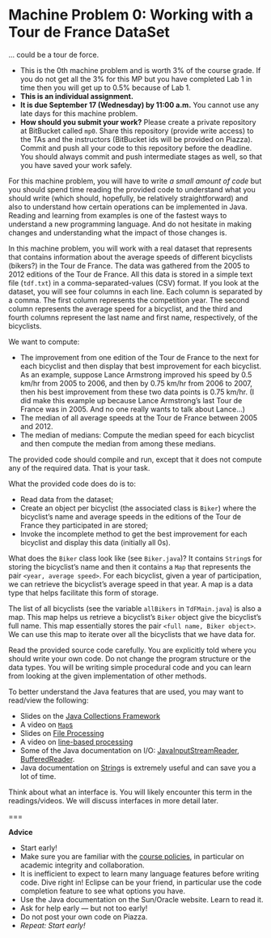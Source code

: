 Machine Problem 0: Working with a Tour de France DataSet
===
... could be a tour de force.


* This is the 0th machine problem and is worth 3% of the course grade. If you do not get all the 3% for this MP but you have completed Lab 1 in time then you will get up to 0.5% because of Lab 1.
* **This is an individual assignment.** 
* **It is due September 17 (Wednesday) by 11:00 a.m.** You cannot use any late days for this machine problem.
* **How should you submit your work?** Please create a private repository at BitBucket called `mp0`. Share this repository (provide write access) to the TAs and the instructors (BitBucket ids will be provided on Piazza). Commit and push all your code to this repository before the deadline. You should always commit and push intermediate stages as well, so that you have saved your work safely.

For this machine problem, you will have to write _a small amount of code_ but you should spend time reading the provided code to understand what you should write (which should, hopefully, be relatively straightforward) and also to understand how certain operations can be implemented in Java. Reading and learning from examples is one of the fastest ways to understand a new programming language. And do not hesitate in making changes and understanding what the impact of those changes is.

In this machine problem, you will work with a real dataset that represents that contains information about the average speeds of different bicyclists (bikers?) in the Tour de France. The data was gathered from the 2005 to 2012 editions of the Tour de France. All this data is stored in a simple text file (`tdf.txt`) in a comma-separated-values (CSV) format. If you look at the dataset, you will see four columns in each line. Each column is separated by a comma. The first column represents the competition year. The second column represents the average speed for a bicyclist, and the third and fourth columns represent the last name and first name, respectively, of the bicyclists.

We want to compute:
* The improvement from one edition of the Tour de France to the next for each bicyclist and then display that best improvement for each bicyclist. As an example, suppose Lance Armstrong improved his speed by 0.5 km/hr from 2005 to 2006, and then by 0.75 km/hr from 2006 to 2007, then his best improvement from these two data points is 0.75 km/hr. (I did make this example up because Lance Armstrong’s last Tour de France was in 2005. And no one really wants to talk about Lance…)
* The median of all average speeds at the Tour de France between 2005 and 2012.
* The median of medians: Compute the median speed for each bicyclist and then compute the median from among these medians.

The provided code should compile and run, except that it does not compute any of the required data. That is your task.

What the provided code does do is to:
* Read data from the dataset;
* Create an object per bicyclist (the associated class is `Biker`) where the bicyclist’s name and average speeds in the editions of the Tour de France they participated in are stored;
* Invoke the incomplete method to get the best improvement for each bicyclist and display this data (initially all 0s).

What does the `Biker` class look like (see `Biker.java`)? It contains `String`s for storing the bicyclist’s name and then it contains a `Map` that represents the pair `<year, average speed>`. For each bicyclist, given a year of participation, we can retrieve the bicyclist’s average speed in that year. A map is a data type that helps facilitate this form of storage.

The list of all bicyclists (see the variable `allBikers` in `TdFMain.java`) is also a map. This map helps us retrieve a bicyclist’s `Biker` object give the bicyclist’s full name. This map essentially stores the pair `<full name, Biker object>`. We can use this map to iterate over all the bicyclists that we have data for.

Read the provided source code carefully. You are explicitly told where you should write your own code. Do not change the program structure or the data types. You will be writing simple procedural code and you can learn from looking at the given implementation of other methods.

To better understand the Java features that are used, you may want to read/view the following:
* Slides on the [Java Collections Framework](https://dl.dropboxusercontent.com/u/567187/EECE%20210/Java/JavaCollectionsFramework.pdf)
* A video on [`Map`s](http://media.pearsoncmg.com/aw/aw_reges_bjp_2/videoPlayer.php?id=c11-3)
* Slides on [File Processing](https://dl.dropboxusercontent.com/u/567187/EECE%20210/Java/FileProcessing.pdf)
* A video on [line-based processing](http://media.pearsoncmg.com/aw/aw_reges_bjp_2/videoPlayer.php?id=c6-2)
* Some of the Java documentation on I/O: [JavaInputStreamReader](http://docs.oracle.com/javase/7/docs/api/java/io/InputStreamReader.html), [BufferedReader](http://docs.oracle.com/javase/7/docs/api/java/io/BufferedReader.html).
* Java documentation on [String](http://docs.oracle.com/javase/6/docs/api/java/lang/String.html)s is extremely useful and can save you a lot of time.

Think about what an interface is. You will likely encounter this term in the readings/videos. We will discuss interfaces in more detail later.

===

**Advice**
* Start early!
* Make sure you are familiar with the [course policies](http://eece210.ece.ubc.ca/policies/), in particular on academic integrity and collaboration.
* It is inefficient to expect to learn many language features before writing code. Dive right in! Eclipse can be your friend, in particular use the code completion feature to see what options you have.
* Use the Java documentation on the Sun/Oracle website. Learn to read it.
* Ask for help early — but not too early!
* Do not post your own code on Piazza.
* _Repeat: Start early!_
